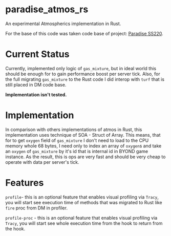 # paradise_atmos_rs
An experimental Atmospherics implementation in Rust.

For the base of this code was taken code base of project: [Paradise SS220](https://github.com/ss220-space/Paradise).

# Current Status
Currently, implemented only logic of `gas_mixture`, but in ideal world this should be enough for to gain performance boost per server tick. Also, for the full migrating `gas_mixture` to the Rust code I did interop with `turf` that is still placed in DM code base.

**Implementation isn't tested.**

# Implementation 
In comparison with others implementations of atmos in Rust, this implementation uses technique of SOA - Struct of Array. This means, that for to get `oxygen` field of `gas_mixture` I don't need to load to the CPU memory whole 68 bytes,
I need only to index an array of `oxygen`s and take an `oxygen` of `gas_mixture` by it's id that is internal id in BYOND game instance. As the result, this is ops are very fast and should be very cheap to operate with data per server's tick.

# Features
`profile`- this is an optional feature that enables visual profiling via `Tracy`, you will start see execution time of methods that was migrated to Rust like `fire` proc from DM in profiler.

`profile-proc` - this is an optional feature that enables visual profiling via `Tracy`, you will start see whole execution time from the hook to return from the hook.
